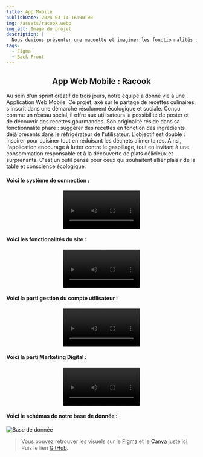 ```yaml
---
title: App Mobile
publishDate: 2024-03-14 16:00:00
img: /assets/racook.webp
img_alt: Image du projet
description: |
  Nous devions présenter une maquette et imaginer les fonctionnalités de l’application
tags:
  - Figma
  - Back Front
---
```


## <div style="text-align: center;">App Web Mobile : Racook</div>

Au sein d'un sprint créatif de trois jours, notre équipe a donné vie à une Application Web Mobile.
Ce projet, axé sur le partage de recettes culinaires, s'inscrit dans une démarche résolument écologique et sociale.
Conçu comme un réseau social, il offre aux utilisateurs la possibilité de poster et de découvrir des recettes gourmandes.
Son originalité réside dans sa fonctionnalité phare : suggérer des recettes en fonction des ingrédients déjà présents dans le réfrigérateur de l'utilisateur.
L'objectif est double : inspirer pour cuisiner tout en réduisant les déchets alimentaires.
Ainsi, l'application encourage à lutter contre le gaspillage, tout en invitant à une consommation responsable et à la découverte de plats délicieux et surprenants.
C'est un outil pensé pour ceux qui souhaitent allier plaisir de la table et conscience écologique.

#### Voici le système de connection :

<p>
<video controls style="display: block; margin: 0 auto; max-width: 40%;">
  <source src="/assets/ra-log.mp4" type="video/mp4">
  Visionner
</video>

#### Voici les fonctionalités du site :

<p>
<video controls style="display: block; margin: 0 auto; max-width: 40%;">
  <source src="/assets/ra-main.mp4" type="video/mp4">
  Visionner
</video>

#### Voici la parti gestion du compte utilisateur :

<p>
<video controls style="display: block; margin: 0 auto; max-width: 40%;">
  <source src="/assets/ra-compte.mp4" type="video/mp4">
  Visionner
</video>

#### Voici la parti Marketing Digital :

<p>
<video controls style="display: block; margin: 0 auto; max-width: 40%;">
  <source src="/assets/ra-mark.mp4" type="video/mp4">
  Visionner
</video>

#### Voici le schémas de notre base de donnée :

<img src="/assets/ra-bdd.png" alt="Base de donnée">

> Vous pouvez retrouver les visuels sur le
> <a href="https://www.figma.com/file/xyzFboqbtkubXiYCsFXqkM/Racook?type=design&node-id=0%3A1&mode=design&t=csNJQNIkwpZXrt1h-1
> ">Figma</a> et le <a href="https://www.canva.com/design/DAF_T1r1IrU/VDAt6J5pHRx01hPjCB6zMw/edit?utm_content=DAF_T1r1IrU&utm_campaign=designshare&utm_medium=link2&utm_source=sharebutton">Canva</a> juste ici. Puis le lien <a href="https://github.com/Solemadd/racook">GitHub</a>.
